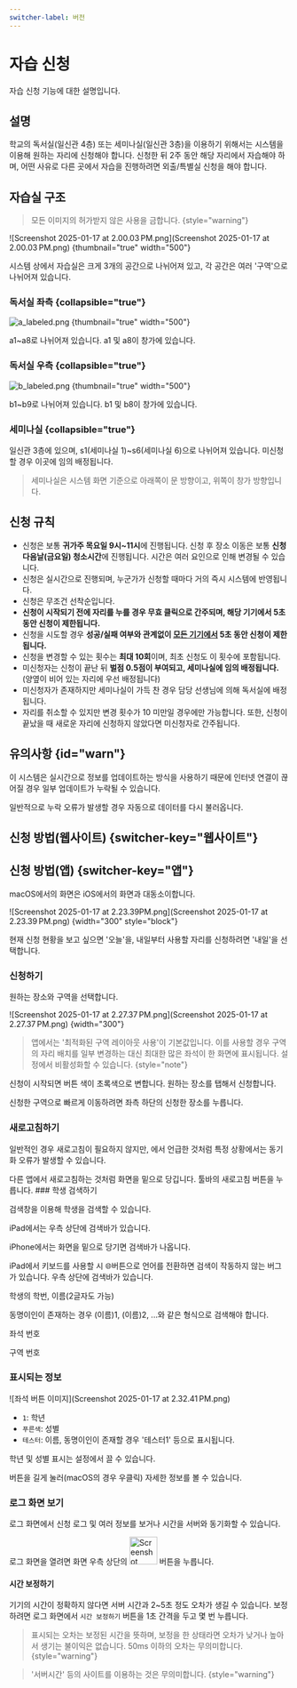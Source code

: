 ```yaml
---
switcher-label: 버전
---
```


# 자습 신청

자습 신청 기능에 대한 설명입니다.

## 설명

학교의 독서실(일신관 4층) 또는 세미나실(일신관 3층)을 이용하기 위해서는 시스템을 이용해 원하는 자리에 신청해야 합니다.
신청한 뒤 2주 동안 해당 자리에서 자습해야 하며, 어떤 사유로 다른 곳에서 자습을 진행하려면 외출/특별실 신청을 해야 합니다.

## 자습실 구조

> 모든 이미지의 허가받지 않은 사용을 금합니다.
> {style="warning"}

![Screenshot 2025-01-17 at 2.00.03 PM.png](Screenshot 2025-01-17 at 2.00.03 PM.png)
{thumbnail="true" width="500"}

시스템 상에서 자습실은 크게 3개의 공간으로 나뉘어져 있고, 각 공간은 여러 '구역'으로 나뉘어져 있습니다.

### 독서실 좌측 {collapsible="true"}

![a_labeled.png](a_labeled.png)
{thumbnail="true" width="500"}

a1~a8로 나뉘어져 있습니다. a1 및 a8이 창가에 있습니다.

### 독서실 우측 {collapsible="true"}

![b_labeled.png](b_labeled.png)
{thumbnail="true" width="500"}

b1~b9로 나뉘어져 있습니다. b1 및 b8이 창가에 있습니다.

### 세미나실 {collapsible="true"}

일신관 3층에 있으며, s1(세미나실 1)~s6(세미나실 6)으로 나뉘어져 있습니다. 미신청할 경우 이곳에 임의 배정됩니다.

> 세미나실은 시스템 화면 기준으로 아래쪽이 문 방향이고, 위쪽이 창가 방향입니다.

## 신청 규칙

+ 신청은 보통 **귀가주 목요일 9시~11시**에 진행됩니다. 신청 후 장소 이동은 보통 **신청 다음날(금요일) 청소시간**에 진행됩니다. 시간은 여러 요인으로 인해 변경될 수 있습니다.
+ 신청은 실시간으로 진행되며, 누군가가 신청할 때마다 거의 즉시 시스템에 반영됩니다.
+ 신청은 무조건 선착순입니다.
+ **신청이 시작되기 전에 자리를 누를 경우 무효 클릭으로 간주되며, 해당 기기에서 5초 동안 신청이 제한됩니다.**
+ 신청을 시도할 경우 **성공/실패 여부와 관계없이 <u>모든 기기에서</u> 5초 동안 신청이 제한됩니다.**
+ 신청을 변경할 수 있는 횟수는 **최대 10회**이며, 최초 신청도 이 횟수에 포함됩니다.
+ 미신청자는 신청이 끝난 뒤 **벌점 0.5점이 부여되고, 세미나실에 임의 배정됩니다.** (양옆이 비어 있는 자리에 우선 배정됩니다)
+ 미신청자가 존재하지만 세미나실이 가득 찬 경우 담당 선생님에 의해 독서실에 배정됩니다.
+ 자리를 취소할 수 있지만 변경 횟수가 10 미만일 경우에만 가능합니다. 또한, 신청이 끝났을 때 새로운 자리에 신청하지 않았다면 미신청자로 간주됩니다.

## 유의사항 {id="warn"}
이 시스템은 실시간으로 정보를 업데이트하는 방식을 사용하기 때문에 인터넷 연결이 끊어질 경우 일부 업데이트가 누락될 수 있습니다.

일반적으로 누락 오류가 발생할 경우 자동으로 데이터를 다시 불러옵니다.



## 신청 방법(웹사이트) {switcher-key="웹사이트"}

## 신청 방법(앱) {switcher-key="앱"}

macOS에서의 화면은 iOS에서의 화면과 대동소이합니다.

![Screenshot 2025-01-17 at 2.23.39PM.png](Screenshot 2025-01-17 at 2.23.39 PM.png)
{width="300" style="block"}

현재 신청 현황을 보고 싶으면 '오늘'을, 내일부터 사용할 자리를 신청하려면 '내일'을 선택합니다.

### 신청하기

원하는 장소와 구역을 선택합니다.

![Screenshot 2025-01-17 at 2.27.37 PM.png](Screenshot 2025-01-17 at 2.27.37 PM.png)
{width="300"}

> 앱에서는 '최적화된 구역 레이아웃 사용'이 기본값입니다. 이를 사용할 경우 구역의 자리 배치를 일부 변경하는 대신 최대한 많은 좌석이 한 화면에 표시됩니다.
> 설정에서 비활성화할 수 있습니다.
> {style="note"}

신청이 시작되면 버튼 색이 초록색으로 변합니다. 원하는 장소를 탭해서 신청합니다.

신청한 구역으로 빠르게 이동하려면 좌측 하단의 신청한 장소를 누릅니다.

### 새로고침하기

일반적인 경우 새로고침이 필요하지 않지만, [](#warn)에서 언급한 것처럼 특정 상황에서는 동기화 오류가 발생할 수 있습니다.

<tabs group="os">
<tab title="iOS" group-key="ios">
다른 앱에서 새로고침하는 것처럼 화면을 밑으로 당깁니다.
</tab>
<tab title="macOS" group-key="macos">
툴바의 새로고침 버튼을 누릅니다.
</tab>
</tabs>
### 학생 검색하기

검색창을 이용해 학생을 검색할 수 있습니다.

<tabs group="os">
<tab title="iOS" group-key="ios">
iPad에서는 우측 상단에 검색바가 있습니다.

iPhone에서는 화면을 밑으로 당기면 검색바가 나옵니다.

<warning>
iPad에서 키보드를 사용할 시 🌐버튼으로 언어를 전환하면 검색이 작동하지 않는 버그가 있습니다. 
</warning>
</tab>
<tab title="macOS" group-key="macos">
우측 상단에 검색바가 있습니다.
</tab>
</tabs>

<procedure title="검색 방법">
<step>
<p>학생의 학번, 이름(2글자도 가능)</p>
<note>
동명이인이 존재하는 경우 (이름)1, (이름)2, ...와 같은 형식으로 검색해야 합니다.
</note>
</step>
<step>
<p>좌석 번호</p>
</step>
<step>
<p>구역 번호</p>
</step>
</procedure>

### 표시되는 정보

![좌석 버튼 이미지](Screenshot 2025-01-17 at 2.32.41 PM.png)

+ `1`: 학년
+ `푸른색`: 성별
+ `테스터`: 이름, 동명이인이 존재할 경우 '테스터1' 등으로 표시됩니다.

학년 및 성별 표시는 설정에서 끌 수 있습니다.

버튼을 길게 눌러(macOS의 경우 우클릭) 자세한 정보를 볼 수 있습니다.

### 로그 화면 보기

로그 화면에서 신청 로그 및 여러 정보를 보거나 시간을 서버와 동기화할 수 있습니다.

로그 화면을 열려면 화면 우측 상단의
<img src="Screenshot 2025-01-17 at 2.39.18 PM.png" alt="Screenshot 2025-01-17 at 2.39.18 PM.png" width="50" style="inline" />  버튼을 누릅니다.

#### 시간 보정하기

기기의 시간이 정확하지 않다면 서버 시간과 2~5초 정도 오차가 생길 수 있습니다.
보정하려면 로그 화면에서 `시간 보정하기` 버튼을 1초 간격을 두고 몇 번 누릅니다.

> 표시되는 오차는 보정된 시간을 뜻하며, 보정을 한 상태라면 오차가 낮거나 높아서 생기는 불이익은 없습니다. 50ms 이하의 오차는 무의미합니다.
> {style="warning"}

> '서버시간' 등의 사이트를 이용하는 것은 무의미합니다.
> {style="warning"}
